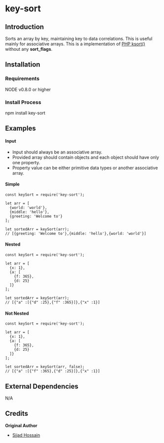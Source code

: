 # key-sort

## Introduction


Sorts an array by key, maintaining key to data correlations. This is useful mainly for associative arrays.
This is a implementation of [PHP ksort()](http://php.net/manual/en/function.ksort.php) without any **sort_flags**.

## Installation

### Requirements

NODE v0.8.0 or higher

### Install Process
npm install key-sort

## Examples
#### Input
- Input should always be an associative array.
- Provided array should contain objects and each object should have only one property.
- Property value can be either primitive data types or another associative array.

#### Simple
```
const keySort = require('key-sort');

let arr = [
  {world: 'world'},
  {middle: 'hello'},
  {greeting: 'Welcome to'}
];

let sortedArr = keySort(arr);
// [{greeting: 'Welcome to'},{middle: 'hello'},{world: 'world'}]
```

#### Nested
```
const keySort = require('key-sort');

let arr = [
  {x: 1},
  {a: [
    {f: 365},
    {d: 25}
  ]}
];

let sortedArr = keySort(arr);
// [{"a" :[{"d" :25},{"f" :365}]},{"x" :1}]
```

#### Not Nested
```
const keySort = require('key-sort');

let arr = [
  {x: 1},
  {a: [
    {f: 365},
    {d: 25}
  ]}
];

let sortedArr = keySort(arr, false);
// [{"a" :[{"f" :365},{"d" :25}]},{"x" :1}]
```

## External Dependencies
N/A

## Credits

**Original Author**

* [Sjjad Hossain](https://github.com/Halum)
